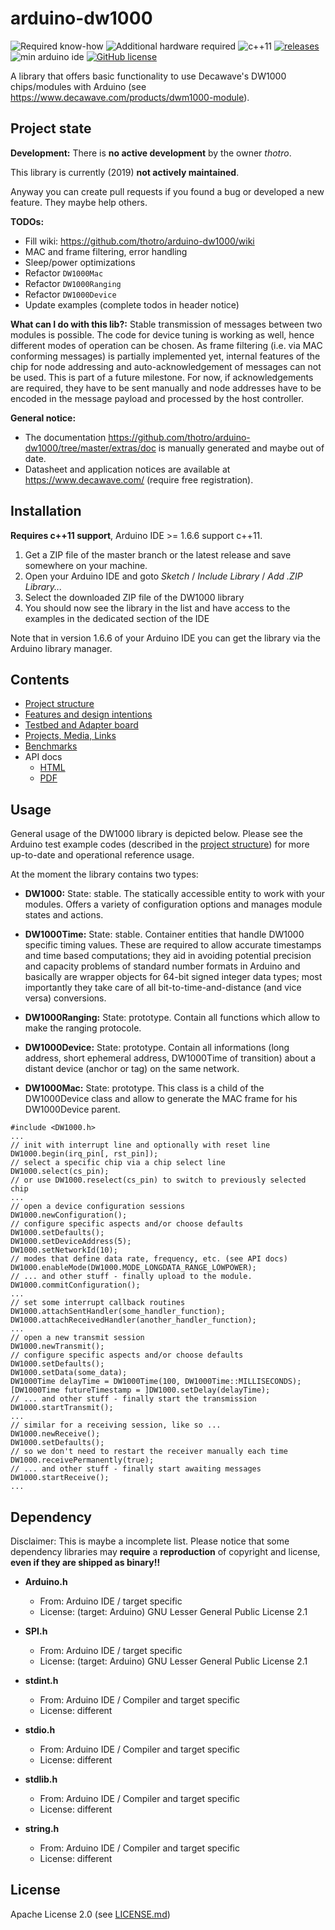# arduino-dw1000

<!-- ![Maintenance](https://img.shields.io/maintenance/yes/2019.svg) -->
![Required know-how](https://img.shields.io/badge/Required%20know--how-professional-red.svg)
![Additional hardware required](https://img.shields.io/badge/Additional%20hardware-required-orange.svg)
![c++11](https://img.shields.io/badge/C%2B%2B-11-brightgreen.svg)
[![releases](https://img.shields.io/github/release/thotro/arduino-dw1000.svg?colorB=00aa00)](https://github.com/thotro/arduino-dw1000/releases)
![min arduino ide](https://img.shields.io/badge/ArduinoIDE-%3E%3D1.6.10-lightgrey.svg)
[![GitHub license](https://img.shields.io/badge/license-Apache%202-blue.svg)](https://raw.githubusercontent.com/thotro/arduino-dw1000/master/LICENSE.md)

A library that offers basic functionality to use Decawave's DW1000 chips/modules with Arduino
(see https://www.decawave.com/products/dwm1000-module).

Project state
-------------

**Development:**
There is **no active development** by the owner *thotro*.

This library is currently (2019) **not actively maintained**.

Anyway you can create pull requests if you found a bug or developed a new feature. They maybe help others.

**TODOs:**
* Fill wiki: https://github.com/thotro/arduino-dw1000/wiki
* MAC and frame filtering, error handling
* Sleep/power optimizations
* Refactor `DW1000Mac`
* Refactor `DW1000Ranging`
* Refactor `DW1000Device`
* Update examples (complete todos in header notice)

**What can I do with this lib?:**
Stable transmission of messages between two modules is possible. The code for device tuning is working as well, hence different modes of operation can be chosen. As frame filtering (i.e. via MAC conforming messages) is partially implemented yet, internal features of the chip for node addressing and auto-acknowledgement of messages can not be used. This is part of a future milestone. For now, if acknowledgements are required, they have to be sent manually and node addresses have to be encoded in the message payload and processed by the host controller.

**General notice:**
* The documentation https://github.com/thotro/arduino-dw1000/tree/master/extras/doc is manually generated and maybe out of date.
* Datasheet and application notices are available at https://www.decawave.com/ (require free registration).

Installation
------------

**Requires c++11 support**, Arduino IDE >= 1.6.6 support c++11.

 1. Get a ZIP file of the master branch or the latest release and save somewhere on your machine.
 2. Open your Arduino IDE and goto _Sketch_ / _Include Library_ / _Add .ZIP Library..._
 3. Select the downloaded ZIP file of the DW1000 library
 4. You should now see the library in the list and have access to the examples in the dedicated section of the IDE

Note that in version 1.6.6 of your Arduino IDE you can get the library via the Arduino library manager.

Contents
--------

 * [Project structure](../../wiki/Project-structure)
 * [Features and design intentions](../../wiki/Features)
 * [Testbed and Adapter board](../../wiki/Testbed-and-Adapter-board)
 * [Projects, Media, Links](../../wiki/Projects)
 * [Benchmarks](../../wiki/Benchmarks)
 * API docs
   * [HTML](https://cdn.rawgit.com/thotro/arduino-dw1000/master/extras/doc/html/index.html)
   * [PDF](https://cdn.rawgit.com/thotro/arduino-dw1000/master/extras/doc/DW1000_Arduino_API_doc.pdf)

Usage
-----

General usage of the DW1000 library is depicted below. Please see the Arduino test example codes (described in the [project structure](../../wiki/Project-structure)) for more up-to-date and operational reference usage. 

At the moment the library contains two types:
 * **DW1000:**
 State: stable.
 The statically accessible entity to work with your modules. Offers a variety of configuration options and manages module states and actions. 
 
 * **DW1000Time:**
 State: stable.
 Container entities that handle DW1000 specific timing values. These are required to allow accurate timestamps and time based computations; they aid in avoiding potential precision and capacity problems of standard number formats in Arduino and basically are wrapper objects for 64-bit signed integer data types; most importantly they take care of all bit-to-time-and-distance (and vice versa) conversions.
 
 * **DW1000Ranging:**
 State: prototype.
 Contain all functions which allow to make the ranging protocole. 
 
 * **DW1000Device:**
 State: prototype.
 Contain all informations (long address, short ephemeral address, DW1000Time of transition)  about a distant device (anchor or tag) on the same network.
 
 * **DW1000Mac:**
 State: prototype.
 This class is a child of the DW1000Device class and allow to generate the MAC frame for his DW1000Device parent.
 

```Arduino
#include <DW1000.h>
...
// init with interrupt line and optionally with reset line
DW1000.begin(irq_pin[, rst_pin]);
// select a specific chip via a chip select line
DW1000.select(cs_pin);
// or use DW1000.reselect(cs_pin) to switch to previously selected chip
...
// open a device configuration sessions
DW1000.newConfiguration();
// configure specific aspects and/or choose defaults
DW1000.setDefaults();
DW1000.setDeviceAddress(5);
DW1000.setNetworkId(10);
// modes that define data rate, frequency, etc. (see API docs)
DW1000.enableMode(DW1000.MODE_LONGDATA_RANGE_LOWPOWER);
// ... and other stuff - finally upload to the module.
DW1000.commitConfiguration();
...
// set some interrupt callback routines
DW1000.attachSentHandler(some_handler_function);
DW1000.attachReceivedHandler(another_handler_function);
...
// open a new transmit session
DW1000.newTransmit();
// configure specific aspects and/or choose defaults
DW1000.setDefaults();
DW1000.setData(some_data);
DW1000Time delayTime = DW1000Time(100, DW1000Time::MILLISECONDS);
[DW1000Time futureTimestamp = ]DW1000.setDelay(delayTime);
// ... and other stuff - finally start the transmission
DW1000.startTransmit();
...
// similar for a receiving session, like so ...
DW1000.newReceive();
DW1000.setDefaults();
// so we don't need to restart the receiver manually each time
DW1000.receivePermanently(true);
// ... and other stuff - finally start awaiting messages
DW1000.startReceive();
...
```

Dependency
----------

Disclaimer:
This is maybe a incomplete list. Please notice that some dependency libraries may **require** a **reproduction** of copyright and license, **even if they are shipped as binary!!**

* **Arduino.h**

  * From: Arduino IDE / target specific
  * License: (target: Arduino) GNU Lesser General Public License 2.1
  
* **SPI.h**

  * From: Arduino IDE / target specific
  * License: (target: Arduino) GNU Lesser General Public License 2.1
  
* **stdint.h**

  * From: Arduino IDE / Compiler and target specific
  * License: different

* **stdio.h**

  * From: Arduino IDE / Compiler and target specific
  * License: different
  
* **stdlib.h**

  * From: Arduino IDE / Compiler and target specific
  * License: different
  
* **string.h**

  * From: Arduino IDE / Compiler and target specific
  * License: different


License
-------
Apache License 2.0 (see [LICENSE.md](https://github.com/thotro/arduino-dw1000/blob/master/LICENSE.md))
